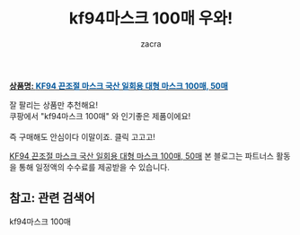 ﻿---
layout: post
title:  "kf94마스크 100매 우와!"
author: zacra
categories: [ 아이템 ]
tags: [kf94마스크 100매]
image: https://static.coupangcdn.com/image/vendor_inventory/3ac8/60388074eb2a57933c2813aaceba1776a7f8bd2a5588caa935d7ed58d5f2.jpg 
description: "쿠팡에서 kf94마스크 100매 관련 상품으로 가장 잘팔리는 제품 중 하나라는 사실!!."
rating: 4.5
---

<a href="https://link.coupang.com/re/AFFSDP?lptag=AF8407795&pageKey=4563777972&itemId=5563420397&vendorItemId=72862801238&traceid=V0-153-81e947d20f0692fd"><b>상품명: <font color='#01579B'>KF94 끈조절 마스크 국산 일회용 대형 마스크 100매, 50매</font></b></a>

잘 팔리는 상품만 추천해요!<br/>
쿠팡에서 "kf94마스크 100매" 와 인기좋은 제품이에요!<br/><br/>
즉 구매해도 안심이다 이말이죠. 클릭 고고고! <br/>



<a href="https://link.coupang.com/re/AFFSDP?lptag=AF8407795&pageKey=4563777972&itemId=5563420397&vendorItemId=72862801238&traceid=V0-153-81e947d20f0692fd">KF94 끈조절 마스크 국산 일회용 대형 마스크 100매, 50매</a>
본 블로그는 파트너스 활동을 통해 일정액의 수수료를 제공받을 수 있습니다.

## 참고: 관련 검색어    
kf94마스크 100매